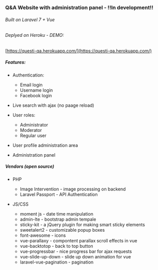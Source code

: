 ### Q&A Website with administration panel - !!In development!!

###### Built on Laravel 7 + Vue

###### Deplyed on Heroku - DEMO:

[https://questi-qa.herokuapp.com/](https://questi-qa.herokuapp.com/)

##### Features:

-   Authentication:

    -   Email login
    -   Username login
    -   Facebook login

-   Live search with ajax (no paage reload)

-   User roles:

    -   Administrator
    -   Moderator
    -   Regular user

-   User profile administration area

-   Administration panel

##### Vendors (open source)

-   PHP

    -   Image Intervention - image processing on backend
    -   Laravel Passport - API Authentication

-   JS/CSS
    -   moment js - date time manipulation
    -   admin-lte - bootstrap admin tempale
    -   sticky-kit - a jQuery plugin for making smart sticky elements
    -   sweetalert2 - customizable popup boxes
    -   font-awesome - icons
    -   vue-parallaxy - compontent parallax scroll effects in vue
    -   vue-backtotop - back to top button
    -   vue-progressbar - nice progress bar for ajax requests
    -   vue-slide-up-down - slide up down animation for vue
    -   laravel-vue-pagination - pagination
